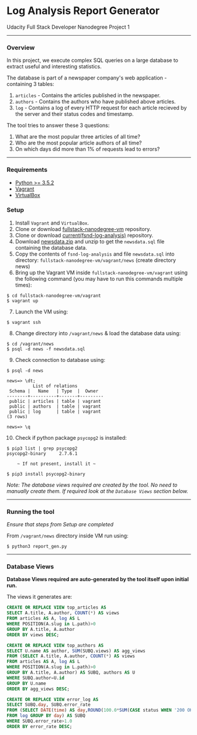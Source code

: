 # Log Analysis Report Generator

Udacity Full Stack Developer Nanodegree Project 1

-----

### Overview

In this project, we execute complex SQL queries on a large database to extract useful and interesting statistics.

The database is part of a newspaper company's web application - containing 3 tables:

1. `articles` - Contains the articles published in the newspaper.
2. `authors` - Contains the authors who have published above articles.
3. `log` - Contains a log of every HTTP request for each article recieved by the server and their status codes and timestamp.

The tool tries to answer these 3 questions:

1. What are the most popular three articles of all time?
2. Who are the most popular article authors of all time?
3. On which days did more than 1% of requests lead to errors?

-----

### Requirements

- [Python >= 3.5.2](https://www.python.org/downloads/)
- [Vagrant](https://www.vagrantup.com/downloads.html)
- [VirtualBox](https://www.virtualbox.org/wiki/Downloads)

### Setup

1. Install `Vagrant` and `VirtualBox`.
2. Clone or download [fullstack-nanodegree-vm](https://github.com/udacity/fullstack-nanodegree-vm) repository.
3. Clone or download [current(fsnd-log-analysis)](https://github.com/maneeshd/fsnd-log-analysis) repository.
4. Download [newsdata.zip](https://d17h27t6h515a5.cloudfront.net/topher/2016/August/57b5f748_newsdata/newsdata.zip) and unzip to get the `newsdata.sql` file containing the database data.
5. Copy the contents of `fsnd-log-analysis` and file `newsdata.sql` into directory: `fullstack-nanodegree-vm/vagrant/news` (create directory news)
6. Bring up the Vagrant VM inside `fullstack-nanodegree-vm/vagrant` using the following command (you may have to run this commands multiple times):

```shell
$ cd fullstack-nanodegree-vm/vagrant
$ vagrant up
```
7. Launch the VM using:

```shell
$ vagrant ssh
```
8. Change directory into `/vagrant/news` & load the database data using:

```shell
$ cd /vagrant/news
$ psql -d news -f newsdata.sql
```
9. Check connection to database using:

```shell
$ psql -d news

news=> \dt;
          List of relations
 Schema |   Name   | Type  |  Owner
--------+----------+-------+---------
 public | articles | table | vagrant
 public | authors  | table | vagrant
 public | log      | table | vagrant
(3 rows)

news=> \q
```
10. Check if python package `psycopg2` is installed:

```shell
$ pip3 list | grep psycopg2
psycopg2-binary     2.7.6.1

    ~ If not present, install it ~

$ pip3 install psycopg2-binary
```

*Note: The database views required are created by the tool. No need to manually create them. If required look at the `Database Views` section below.*

-----

### Running the tool

*Ensure that steps from Setup are completed*

From `/vagrant/news` directory inside VM run using:

```shell
$ python3 report_gen.py
```

-----

### Database Views

**Database Views required are auto-generated by the tool itself upon initial run.**

The views it generates are:

```sql
CREATE OR REPLACE VIEW top_articles AS
SELECT A.title, A.author, COUNT(*) AS views
FROM articles AS A, log AS L
WHERE POSITION(A.slug in L.path)>0
GROUP BY A.title, A.author
ORDER BY views DESC;

CREATE OR REPLACE VIEW top_authors AS
SELECT U.name AS author, SUM(SUBQ.views) AS agg_views
FROM (SELECT A.title, A.author, COUNT(*) AS views
FROM articles AS A, log AS L
WHERE POSITION(A.slug in L.path)>0
GROUP BY A.title, A.author) AS SUBQ, authors AS U
WHERE SUBQ.author=U.id
GROUP BY U.name
ORDER BY agg_views DESC;

CREATE OR REPLACE VIEW error_log AS
SELECT SUBQ.day, SUBQ.error_rate
FROM (SELECT DATE(time) AS day,ROUND(100.0*SUM(CASE status WHEN '200 OK' THEN 0 ELSE 1 END)/COUNT(status), 2) AS error_rate
FROM log GROUP BY day) AS SUBQ
WHERE SUBQ.error_rate>1.0
ORDER BY error_rate DESC;
```
